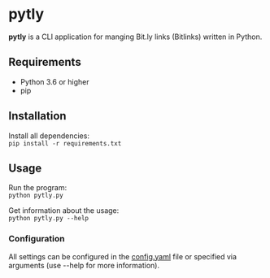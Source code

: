 # pytly

**pytly** is a CLI application for manging Bit.ly links (Bitlinks) written in Python.

## Requirements

- Python 3.6 or higher
- pip

## Installation

Install all dependencies:  
`pip install -r requirements.txt`  

## Usage

Run the program:  
`python pytly.py`  

Get information about the usage:  
`python pytly.py --help`  

### Configuration

All settings can be configured in the [config.yaml](config.yaml) file or specified via arguments (use --help for more information).